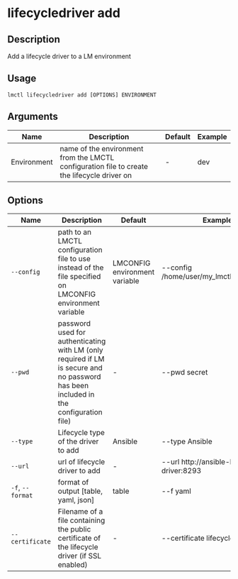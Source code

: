 # lifecycledriver add

## Description

Add a lifecycle driver to a LM environment

## Usage

```
lmctl lifecycledriver add [OPTIONS] ENVIRONMENT
```

## Arguments

| Name        | Description                                                                                 | Default | Example |
| ----------- | ------------------------------------------------------------------------------------------- | ------- | ------- |
| Environment | name of the environment from the LMCTL configuration file to create the lifecycle driver on | -       | dev     |

## Options

| Name             | Description                                                                                                                          | Default                       | Example                                    |
| ---------------- | ------------------------------------------------------------------------------------------------------------------------------------ | ----------------------------- | ------------------------------------------ |
| `--config`       | path to an LMCTL configuration file to use instead of the file specified on LMCONFIG environment variable                            | LMCONFIG environment variable | --config /home/user/my_lmctl_config.yaml   |
| `--pwd`          | password used for authenticating with LM (only required if LM is secure and no password has been included in the configuration file) | -                             | --pwd secret                               |
| `--type`         | Lifecycle type of the driver to add                                                                                                  | Ansible                       | --type Ansible                             |
| `--url`          | url of lifecycle driver to add                                                                                                       | -                             | --url http://ansible-lifecycle-driver:8293 |
| `-f`, `--format` | format of output [table, yaml, json]                                                                                                 | table                         | --f yaml                                   |
| `--certificate` | Filename of a file containing the public certificate of the lifecycle driver (if SSL enabled) | - | --certificate lifecycle-driver.cert |